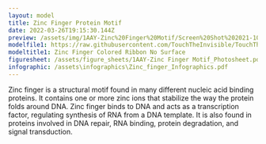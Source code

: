 ```yaml
---
layout: model
title: Zinc Finger Protein Motif
date: 2022-03-26T19:15:30.144Z
preview: /assets/img/1AAY-Zinc%20Finger%20Motif/Screen%20Shot%202021-10-20%20at%2010.46.11%20PM.png
modelfile1: https://raw.githubusercontent.com/TouchTheInvisible/TouchTheInvisible.github.io/master/assets/models/1AAY-Zinc%20Finger%20Motif/1AAY%20ZincFinger%20Colored%20Ribbon%20NoSurface%20DNA%20SolidSurface.dae
modeltitle1: Zinc Finger Colored Ribbon No Surface
figuresheet: /assets/figure_sheets/1AAY-Zinc Finger Motif_Photosheet.pdf
infographic: /assets\infographics\Zinc_finger_Infographics.pdf
---
```

Zinc finger is a structural motif found in many different nucleic acid binding proteins. It contains one or more zinc ions that stabilize the way the protein folds around DNA. Zinc finger binds to DNA and acts as a transcription factor, regulating synthesis of RNA from a DNA template. It is also found in proteins involved in DNA repair, RNA binding, protein degradation, and signal transduction.
